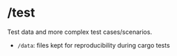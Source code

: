 # /test

Test data and more complex test cases/scenarios.

- `/data`: files kept for reproducibility during cargo tests